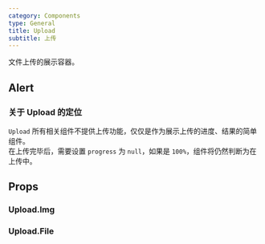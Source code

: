 ```yaml
---
category: Components
type: General
title: Upload
subtitle: 上传
---
```


文件上传的展示容器。

## Alert
### 关于 Upload 的定位
`Upload` 所有相关组件不提供上传功能，仅仅是作为展示上传的进度、结果的简单组件。<br /> 在上传完毕后，需要设置 `progress` 为 `null`，如果是 `100%`，组件将仍然判断为在上传中。

## Props
### Upload.Img
### Upload.File